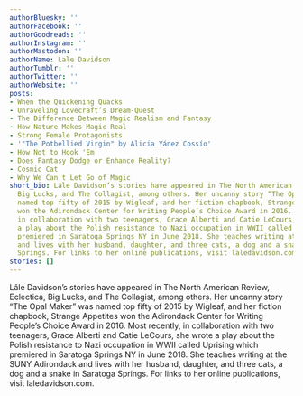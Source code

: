 ```yaml
---
authorBluesky: ''
authorFacebook: ''
authorGoodreads: ''
authorInstagram: ''
authorMastodon: ''
authorName: Lale Davidson
authorTumblr: ''
authorTwitter: ''
authorWebsite: ''
posts:
- When the Quickening Quacks
- Unraveling Lovecraft’s Dream-Quest
- The Difference Between Magic Realism and Fantasy
- How Nature Makes Magic Real
- Strong Female Protagonists
- '"The Potbellied Virgin" by Alicia Yánez Cossío'
- How Not to Hook 'Em
- Does Fantasy Dodge or Enhance Reality?
- Cosmic Cat
- Why We Can't Let Go of Magic
short_bio: Lâle Davidson’s stories have appeared in The North American Review, Eclectica,
  Big Lucks, and The Collagist, among others. Her uncanny story “The Opal Maker” was
  named top fifty of 2015 by Wigleaf, and her fiction chapbook, Strange Appetites
  won the Adirondack Center for Writing People’s Choice Award in 2016. Most recently,
  in collaboration with two teenagers, Grace Alberti and Catie LeCours, she wrote
  a play about the Polish resistance to Nazi occupation in WWII called Uprising which
  premiered in Saratoga Springs NY in June 2018. She teaches writing at the SUNY Adirondack
  and lives with her husband, daughter, and three cats, a dog and a snake in Saratoga
  Springs. For links to her online publications, visit laledavidson.com.
stories: []
---
```


Lâle Davidson’s stories have appeared in The North American Review, Eclectica, Big Lucks, and The Collagist, among others. Her uncanny story “The Opal Maker” was named top fifty of 2015 by Wigleaf, and her fiction chapbook, Strange Appetites won the Adirondack Center for Writing People’s Choice Award in 2016. Most recently, in collaboration with two teenagers, Grace Alberti and Catie LeCours, she wrote a play about the Polish resistance to Nazi occupation in WWII called Uprising which premiered in Saratoga Springs NY in June 2018. She teaches writing at the SUNY Adirondack and lives with her husband, daughter, and three cats, a dog and a snake in Saratoga Springs. For links to her online publications, visit laledavidson.com.